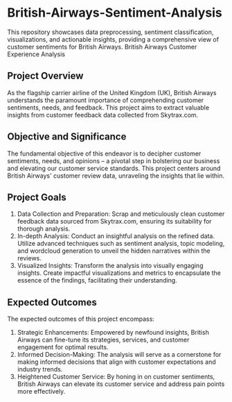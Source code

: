 # British-Airways-Sentiment-Analysis
This repository showcases data preprocessing, sentiment classification, visualizations, and actionable insights, providing a comprehensive view of customer sentiments for British Airways.
British Airways Customer Experience Analysis

## Project Overview
As the flagship carrier airline of the United Kingdom (UK), British Airways understands the paramount importance of comprehending customer sentiments, needs, and feedback. This project aims to extract valuable insights from customer feedback data collected from Skytrax.com.

## Objective and Significance
The fundamental objective of this endeavor is to decipher customer sentiments, needs, and opinions – a pivotal step in bolstering our business and elevating our customer service standards. This project centers around British Airways' customer review data, unraveling the insights that lie within.

## Project Goals
1. Data Collection and Preparation: Scrap and meticulously clean customer feedback data sourced from Skytrax.com, ensuring its suitability for thorough analysis.
2. In-depth Analysis: Conduct an insightful analysis on the refined data. Utilize advanced techniques such as sentiment analysis, topic modeling, and wordcloud generation to unveil the hidden narratives within the reviews.
3. Visualized Insights: Transform the analysis into visually engaging insights. Create impactful visualizations and metrics to encapsulate the essence of the findings, facilitating their understanding.

## Expected Outcomes
The expected outcomes of this project encompass:
1. Strategic Enhancements: Empowered by newfound insights, British Airways can fine-tune its strategies, services, and customer engagement for optimal results.
2. Informed Decision-Making: The analysis will serve as a cornerstone for making informed decisions that align with customer expectations and industry trends.
3. Heightened Customer Service: By honing in on customer sentiments, British Airways can elevate its customer service and address pain points more effectively.
